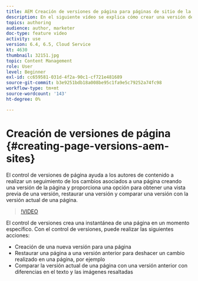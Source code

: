```yaml
---
title: AEM Creación de versiones de página para páginas de sitio de la
description: En el siguiente vídeo se explica cómo crear una versión de página, obtener una vista previa, restaurar una versión de página y comparar la versión de la página actual con una versión de página guardada.
topics: authoring
audience: author, marketer
doc-type: feature video
activity: use
version: 6.4, 6.5, Cloud Service
kt: 4630
thumbnail: 32151.jpg
topic: Content Management
role: User
level: Beginner
exl-id: cc659581-031d-4f2a-90c1-cf721e481689
source-git-commit: b3e9251bdb18a008be95c1fa9e5c79252a74fc98
workflow-type: tm+mt
source-wordcount: '143'
ht-degree: 0%

---
```


# Creación de versiones de página {#creating-page-versions-aem-sites}

El control de versiones de página ayuda a los autores de contenido a realizar un seguimiento de los cambios asociados a una página creando una versión de la página y proporciona una opción para obtener una vista previa de una versión, restaurar una versión y comparar una versión con la versión actual de una página.

>[!VIDEO](https://video.tv.adobe.com/v/32151?quality=12&learn=on)

El control de versiones crea una instantánea de una página en un momento específico. Con el control de versiones, puede realizar las siguientes acciones:
* Creación de una nueva versión para una página
* Restaurar una página a una versión anterior para deshacer un cambio realizado en una página, por ejemplo
* Comparar la versión actual de una página con una versión anterior con diferencias en el texto y las imágenes resaltadas
